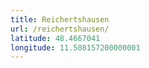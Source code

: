 ```yaml
---
title: Reichertshausen
url: /reichertshausen/
latitude: 48.4667041
longitude: 11.508157200000001
---
```

